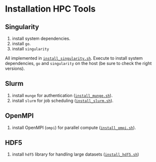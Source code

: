 # Installation HPC Tools

## Singularity
1. install system dependencies.
2. install `go`.
3. install `singularity`

All implemented in [`install_singularity.sh`](./src/install/install_singularity.sh). Execute to install system dependencies, `go` and `singularity` on the host (be sure to check the right versions).

## Slurm
1. install `munge` for authentication ([`install_munge.sh`](./src/install/install_munge.sh)).
2. install `slurm` for job scheduling ([`install_slurm.sh`](.src/install/install_slurm.sh)).

## OpenMPI
1. install OpenMPI (`ompi`) for parallel compute ([`install_ompi.sh`](./src/install/install_ompi.sh)).

## HDF5
1. install `hdf5` library for handling large datasets ([`install_hdf5.sh`](.src/install/install_hdf5.sh))